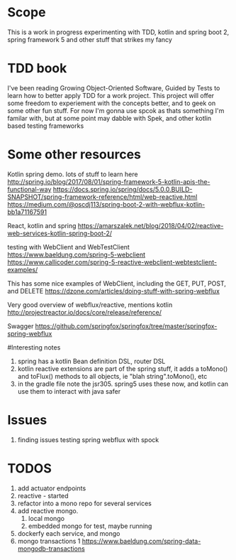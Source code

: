 # Scope
This is a work in progress experimenting with TDD, kotlin and spring boot 2, spring framework 5 and other stuff that 
strikes my fancy

# TDD book
I've been reading Growing Object-Oriented Software, Guided by Tests to learn how to better apply TDD for a work project. 
This project will offer some freedom to experiement with the concepts better, and to geek on some other fun stuff.  For
now I'm gonna use spcok as thats something I'm familar with, but at some point may dabble with Spek, and other kotlin
based testing frameworks

# Some other resources
Kotlin spring demo.  lots of stuff to learn here
http://spring.io/blog/2017/08/01/spring-framework-5-kotlin-apis-the-functional-way
https://docs.spring.io/spring/docs/5.0.0.BUILD-SNAPSHOT/spring-framework-reference/html/web-reactive.html
https://medium.com/@oscdj113/spring-boot-2-with-webflux-kotlin-bb1a71167591

React, kotlin and spring 
https://amarszalek.net/blog/2018/04/02/reactive-web-services-kotlin-spring-boot-2/

testing with WebClient and WebTestClient
https://www.baeldung.com/spring-5-webclient
https://www.callicoder.com/spring-5-reactive-webclient-webtestclient-examples/

This has some nice examples of WebClient, including the GET, PUT, POST, and DELETE
https://dzone.com/articles/doing-stuff-with-spring-webflux

Very good overview of webflux/reactive, mentions kotlin 
http://projectreactor.io/docs/core/release/reference/


Swagger
https://github.com/springfox/springfox/tree/master/springfox-spring-webflux

#Interesting notes
1. spring has a kotlin Bean definition DSL, router DSL
1. kotlin reactive extensions are part of the spring stuff, it adds a toMono() and toFlux() methods to all objects, ie "blah string".toMono(), etc
1. in the gradle file note the jsr305.  spring5 uses these now, and kotlin can use them to interact with java safer

# Issues
1. finding issues testing spring webflux with spock

# TODOS
1. add actuator endpoints
1. reactive - started
1. refactor into a mono repo for several services
1. add reactive mongo.
    1. local mongo
    1. embedded mongo for test, maybe running
1. dockerfy each service, and mongo
1. mongo transactions
    1 https://www.baeldung.com/spring-data-mongodb-transactions
